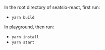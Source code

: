In the root directory of seatsio-react, first run:
- `yarn build`

In playground, then run:
- `yarn install`
- `yarn start`
